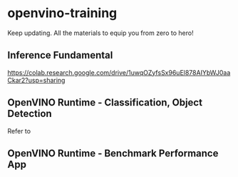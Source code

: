 # openvino-training
Keep updating. All the materials to equip you from zero to hero!

## Inference Fundamental

https://colab.research.google.com/drive/1uwqOZyfsSx96uEl878AIYbWJ0aaCkar2?usp=sharing

## OpenVINO Runtime - Classification, Object Detection

Refer to 

## OpenVINO Runtime - Benchmark Performance App

